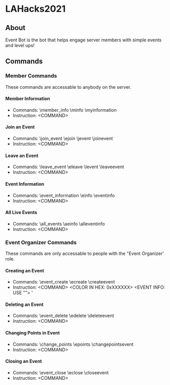 # LAHacks2021
## About
Event Bot is the bot that helps engage server members with simple events and level ups!
## Commands
### Member Commands
These commands are accessable to anybody on the server.
#### Member Information
* Commands: \member_info \minfo \myinformation
* Instruction: \<COMMAND>
#### Join an Event
* Commands: \join_event \ejoin \jevent \joinevent
* Instruction: \<COMMAND> <EVENT NAME>
#### Leave an Event
* Commands: \leave_event \eleave \levent \leaveevent
* Instruction: \<COMMAND> <EVENT NAME>
#### Event Information
* Commands: \event_information \einfo \eventinfo
* Instruction: \<COMMAND> <EVENT NAME>
#### All Live Events
* Commands: \all_events \aeinfo \alleventinfo
* Instruction: \<COMMAND>

### Event Organizer Commands
These commands are only accessable to people with the "Event Organizer' role.
#### Creating an Event
* Commands: \event_create \ecreate \createevent
* Instruction: \<COMMAND> <EVENT NAME> <COLOR IN HEX: 0xXXXXXX> <EVENT INFO: USE "<info>"> <EVENT POINTS>'
#### Deleting an Event
* Commands: \event_delete \edelete \deleteevent
* Instruction: \<COMMAND> <EVENT NAME>
#### Changing Points in Event
* Commands: \change_points \epoints \changepointsevent
* Instruction: \<COMMAND> <EVENT NAME> <NEW POINT VALUE>
#### Closing an Event
* Commands: \event_close \\eclose \\closeevent
* Instruction: \<COMMAND> <EVENT NAME>
